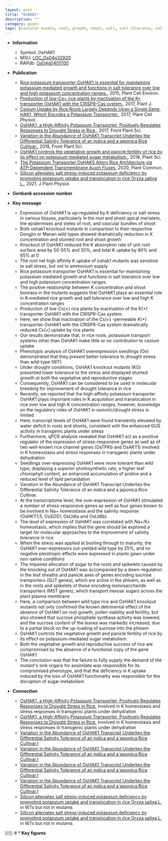 ```yaml
---
layout: post
title: "OsHAK1"
description: ""
category: genes
tags: [vascular bundle, root, growth, shoot, salt, salt tolerance, salt stress, tolerance, stress, transporter, biomass, shoot apical meristem, potassium, steles, seedlings, drought, vegetative, drought tolerance, reproductive, homeostasis, breeding, drought stress, drought stress , stress response, leaf, salinity, pollen, panicle, phloem, fertility, plasma membrane, sugar, phosphate, sucrose, sucrose transporter]
---
```


* **Information**  
    + Symbol: OsHAK1  
    + MSU: [LOC_Os04g32920](http://rice.plantbiology.msu.edu/cgi-bin/ORF_infopage.cgi?orf=LOC_Os04g32920)  
    + RAPdb: [Os04g0401700](http://rapdb.dna.affrc.go.jp/viewer/gbrowse_details/irgsp1?name=Os04g0401700)  

* **Publication**  
    + [Rice potassium transporter OsHAK1 is essential for maintaining potassium mediated growth and functions in salt tolerance over low and high potassium concentration ranges.](http://www.ncbi.nlm.nih.gov/pubmed?term=Rice+potassium+transporter+OsHAK1+is+essential+for+maintaining+potassium+mediated+growth+and+functions+in+salt+tolerance+over+low+and+high+potassium+concentration+ranges.%5BTitle%5D), 2015, Plant Cell Environ.
    + [Production of low-Cs+ rice plants by inactivation of the K+ transporter OsHAK1 with the CRISPR-Cas system.](http://www.ncbi.nlm.nih.gov/pubmed?term=Production+of+low-Cs++rice+plants+by+inactivation+of+the+K++transporter+OsHAK1+with+the+CRISPR-Cas+system.%5BTitle%5D), 2017, Plant J.
    + [Cesium Uptake by Rice Roots Largely Depends Upon a Single Gene, HAK1, Which Encodes a Potassium Transporter.](http://www.ncbi.nlm.nih.gov/pubmed?term=Cesium+Uptake+by+Rice+Roots+Largely+Depends+Upon+a+Single+Gene,+HAK1,+Which+Encodes+a+Potassium+Transporter.%5BTitle%5D), 2017, Plant Cell Physiol.
    + [OsHAK1, a High-Affinity Potassium Transporter, Positively Regulates Responses to Drought Stress in Rice.](http://www.ncbi.nlm.nih.gov/pubmed?term=OsHAK1,+a+High-Affinity+Potassium+Transporter,+Positively+Regulates+Responses+to+Drought+Stress+in+Rice.%5BTitle%5D), 2017, Front Plant Sci.
    + [Variation in the Abundance of OsHAK1 Transcript Underlies the Differential Salinity Tolerance of an indica and a japonica Rice Cultivar.](http://www.ncbi.nlm.nih.gov/pubmed?term=Variation+in+the+Abundance+of+OsHAK1+Transcript+Underlies+the+Differential+Salinity+Tolerance+of+an+indica+and+a+japonica+Rice+Cultivar.%5BTitle%5D), 2018, Front Plant Sci.
    + [OsHAK1 controls the vegetative growth and panicle fertility of rice by its effect on potassium-mediated sugar metabolism.](http://www.ncbi.nlm.nih.gov/pubmed?term=OsHAK1+controls+the+vegetative+growth+and+panicle+fertility+of+rice+by+its+effect+on+potassium-mediated+sugar+metabolism.%5BTitle%5D), 2018, Plant Sci.
    + [The Potassium Transporter OsHAK5 Alters Rice Architecture via ATP-Dependent Transmembrane Auxin Fluxes](http://www.ncbi.nlm.nih.gov/pubmed?term=The+Potassium+Transporter+OsHAK5+Alters+Rice+Architecture+via+ATP-Dependent+Transmembrane+Auxin+Fluxes%5BTitle%5D), 2020, Plant Commun.
    + [Silicon alleviates salt stress-induced potassium deficiency by promoting potassium uptake and translocation in rice Oryza sativa L.](http://www.ncbi.nlm.nih.gov/pubmed?term=Silicon+alleviates+salt+stress-induced+potassium+deficiency+by+promoting+potassium+uptake+and+translocation+in+rice+Oryza+sativa+L.%5BTitle%5D), 2021, J Plant Physiol.

* **Genbank accession number**  

* **Key message**  
    + Expression of OsHAK1 is up-regulated by K deficiency or salt stress in various tissues, particularly in the root and shoot apical meristem, the epidermises and steles of root, and vascular bundles of shoot
    + Both oshak1 knockout mutants in comparison to their respective Dongjin or Manan wild types showed dramatically reduction in K concentration and stunted root and shoot growth
    + Knockout of OsHAK1 reduced the K absorption rate of unit root surface area by 50-55% and 30%, and total K uptake by 80% and 65% at 0
    + The root net high affinity K uptake of oshak1 mutants was sensitive to salt stress, but not to ammonium supply
    + Rice potassium transporter OsHAK1 is essential for maintaining potassium mediated growth and functions in salt tolerance over low and high potassium concentration ranges.
    + The positive relationship between K concentration and shoot biomass in the mutants suggests that OsHAK1 plays an essential role in K-mediated rice growth and salt tolerance over low and high K concentration ranges
    + Production of low-Cs(+) rice plants by inactivation of the K(+) transporter OsHAK1 with the CRISPR-Cas system.
    + Here, we show that inactivation of the Cs(+) -permeable K(+) transporter OsHAK1 with the CRISPR-Cas system dramatically reduced Cs(+) uptake by rice plants
    + Our results demonstrate that, in rice roots, potassium transport systems other than OsHAK1 make little or no contribution to cesium uptake
    + Phenotypic analysis of OsHAK1 overexpression seedlings (Ox) demonstrated that they present better tolerance to drought stress than wild-type (WT)
    + Under drought conditions, OsHAK1 knockout mutants (KO) presented lower tolerance to the stress and displayed stunted growth at both the vegetative and reproductive stages
    + Consequently, OsHAK1 can be considered to be used in molecular breeding for improvement of drought tolerance in rice
    + Recently, we reported that the high-affinity potassium transporter OsHAK1 plays important roles in K acquisition and translocation in rice over low and high K concentration ranges, however, knowledge on the regulatory roles of OsHAK1 in osmotic/drought stress is limited
    + Here, transcript levels of OsHAK1 were found transiently elevated by water deficit in roots and shoots, consistent with the enhanced GUS activity in transgenic plants under stress
    + Furthermore, qPCR analysis revealed that OsHAK1 act as a positive regulator of the expression of stress-responsive genes as well as of two well-known rice channel genes (OsTPKb and OsAKT1) involved in K homeostasis and stress responses in transgenic plants under dehydration
    + Seedlings over-expressing OsHAK1 were more tolerant than wild type, displaying a superior photosynthetic rate, a higher leaf chlorophyll content, an enhanced accumulation of proline and a reduced level of lipid peroxidation
    + Variation in the Abundance of OsHAK1 Transcript Underlies the Differential Salinity Tolerance of an indica and a japonica Rice Cultivar.
    + At the transcriptome level, the over-expression of OsHAK1 stimulated a number of stress-responsive genes as well as four genes known to be involved in Na+ homeostasis and the salinity response (OsHKT1;5, OsSOS1, OsLti6a and OsLti6b)
    + The level of expression of OsHAK1 was correlated with Na+/K+ homeostasis, which implies that the gene should be explored a target for molecular approaches to the improvement of salinity tolerance in rice
    + When the stress was applied at booting through to maturity, the OsHAK1 over-expressors out-yielded wild type by 25%, and no negative pleiotropic effects were expressed in plants gown under non-saline conditions
    + The impaired allocation of sugar to the roots and spikelets caused by the knocking out of OsHAK1 was accompanied by a down-regulation in the leaf sheaths and panicle axes of genes encoding sucrose transporters (SUT genes), which are active in the phloem, as well as in the roots and spikelets of those encoding monosaccharide transporters (MST genes), which transport hexose sugars across the plant plasma membrane
    + Here, a comparison between wild type rice and OsHAK1 knockout mutants not only confirmed the known detrimental effect of the absence of OsHAK1 on root growth, pollen viability and fertility, but also showed that sucrose phosphate synthase activity was lowered, and the sucrose content of the leaves was markedly increased, due to a partial block on the up-loading of sucrose into the phloem
    + OsHAK1 controls the vegetative growth and panicle fertility of rice by its effect on potassium-mediated sugar metabolism.
    + Both the vegetative growth and reproductive success of rice are compromised by the absence of a functional copy of the gene OsHAK1
    + The conclusion was that the failure to fully supply the demand of the mutant's sink organs for assimilate was responsible for its compromised phenotype, and that the deficiency in K uptake induced by the loss of OsHAK1 functionality was responsible for the disruption of sugar metabolism

* **Connection**  
    + [OsHAK1, a High-Affinity Potassium Transporter, Positively Regulates Responses to Drought Stress in Rice.](OsTPKb+and+OsAKT1) involved in K homeostasis and stress responses in transgenic plants under dehydration
    + [OsHAK1, a High-Affinity Potassium Transporter, Positively Regulates Responses to Drought Stress in Rice.](OsTPKb+and+OsAKT1) involved in K homeostasis and stress responses in transgenic plants under dehydration
    + [Variation in the Abundance of OsHAK1 Transcript Underlies the Differential Salinity Tolerance of an indica and a japonica Rice Cultivar.](OsHKT1;5,+OsSOS1,+OsLti6a+and+OsLti6b))
    + [Variation in the Abundance of OsHAK1 Transcript Underlies the Differential Salinity Tolerance of an indica and a japonica Rice Cultivar.](OsHKT1;5,+OsSOS1,+OsLti6a+and+OsLti6b))
    + [Variation in the Abundance of OsHAK1 Transcript Underlies the Differential Salinity Tolerance of an indica and a japonica Rice Cultivar.](OsHKT1;5,+OsSOS1,+OsLti6a+and+OsLti6b))
    + [Variation in the Abundance of OsHAK1 Transcript Underlies the Differential Salinity Tolerance of an indica and a japonica Rice Cultivar.](OsHKT1;5,+OsSOS1,+OsLti6a+and+OsLti6b))
    + [Silicon alleviates salt stress-induced potassium deficiency by promoting potassium uptake and translocation in rice Oryza sativa L.](OsSKOR) in WTs but not in mutants
    + [Silicon alleviates salt stress-induced potassium deficiency by promoting potassium uptake and translocation in rice Oryza sativa L.](OsSKOR) in WTs but not in mutants

[//]: # * **Key figures**  


